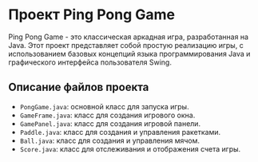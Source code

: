 # Проект Ping Pong Game
Ping Pong Game - это классическая аркадная игра, разработанная на Java. Этот проект представляет собой простую реализацию игры, с использованием базовых концепций языка программирования Java и графического интерфейса пользователя Swing.
## Описание файлов проекта
- `PongGame.java`: основной класс для запуска игры.
- `GameFrame.java`: класс для создания игрового окна.
- `GamePanel.java`: класс для создания игровой панели.
- `Paddle.java`: класс для создания и управления ракетками.
- `Ball.java`: класс для создания и управления мячом.
- `Score.java`: класс для отслеживания и отображения счета игры.